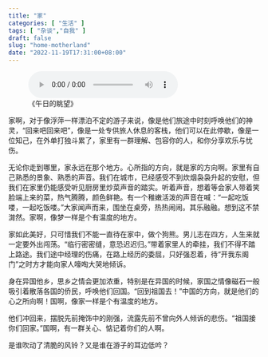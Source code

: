 ```yaml
---
title: "家"
categories: [ "生活" ]
tags: [ "杂谈","自我" ]
draft: false
slug: "home-motherland"
date: "2022-11-19T17:31:00+08:00"
---
```


<!-- wp:audio {"id":87} -->
<figure class="wp-block-audio"><audio controls src="https://www.xiaozonglin.cn/wp-content/uploads/2022/11/陈致逸HOYO-MiX-Midday-Prospects-午日的眺望.mp3"></audio><figcaption class="wp-element-caption">《午日的眺望》</figcaption></figure>
<!-- /wp:audio -->

<!-- wp:paragraph -->
<p>家啊，对于像浮萍一样漂泊不定的游子来说，像是他们旅途中时刻呼唤他们的神灵，“回来吧回来吧”，像是一处专供旅人休息的客栈，他们可以在此停歇，像是一位知己，在外单打独斗累了，家里有一群理解、包容你的人，和你分享欢乐与忧伤。</p>
<!-- /wp:paragraph -->

<!-- wp:paragraph -->
<p>无论你走到哪里，家永远在那个地方。心所指的方向，就是家的方向啊。家里有自己熟悉的景象、熟悉的声音。我们在城市，已经感受不到炊烟袅袅升起的安慰，但我们在家里仍能感受听见厨房里炒菜声音的踏实。听着声音，想着等会家人带着笑脸端上来的菜，热气腾腾，颜色鲜艳。有一个稚嫩活泼的声音在喊：“一起吃饭喽，一起吃饭喽。”大家闻声而来，围坐在桌旁，热热闹闹。其乐融融。想到这不禁潸然。家啊，像梦一样是个有温度的地方。</p>
<!-- /wp:paragraph -->

<!-- wp:paragraph -->
<p>家如此美好，只可惜我们不能一直待在家中，做个狗熊。男儿志在四方，人生来就一定要外出闯荡。“临行密密缝，意恐迟迟归。”带着家里人的牵挂，我们不得不踏上路途。我们途中经理的伤痛，在路上经历的委屈，只好强忍着，待“开我东阁门”之时方才能向家人嚎啕大哭地倾诉。</p>
<!-- /wp:paragraph -->

<!-- wp:paragraph -->
<p>身在异国他乡，思乡之情会更加浓重，特别是在异国的时候，家国之情像磁石一般吸引着散落各国的侨民，呼唤他们回国。“回到祖国去！”中国的方向，就是他们的心之所向啊！国啊，像家一样是个有温度的地方。</p>
<!-- /wp:paragraph -->

<!-- wp:paragraph -->
<p>他们冲回来，摆脱先前掩饰中的刚强，流露先前不曾向外人倾诉的悲伤。“祖国接你们回家。”国啊，有一群关心、惦记着你们的人啊。</p>
<!-- /wp:paragraph -->

<!-- wp:paragraph -->
<p>是谁吹动了清脆的风铃？又是谁在游子的耳边低吟？</p>
<!-- /wp:paragraph -->